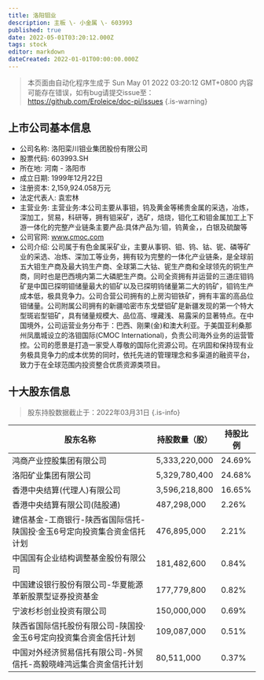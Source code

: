 ```yaml
---
title: 洛阳钼业
description: 主板 \- 小金属 \- 603993
published: true
date: 2022-05-01T03:20:12.000Z
tags: stock
editor: markdown
dateCreated: 2022-01-01T00:00:00.000Z
---
```


> 本页面由自动化程序生成于 Sun May 01 2022 03:20:12 GMT+0800
> 内容可能存在错误，如有bug请提交issue至：https://github.com/Eroleice/doc-pi/issues
{.is-warning}

## 上市公司基本信息
- 公司名称: 洛阳栾川钼业集团股份有限公司
- 股票代码: 603993.SH
- 所在地: 河南 - 洛阳市
- 成立日期: 1999年12月22日
- 注册资本: 2,159,924.058万元
- 法定代表人: 袁宏林
- 主营业务: 主营业务:本公司主要从事钼，钨及黄金等稀贵金属的采选，冶炼，深加工，贸易，科研等，拥有钼采矿，选矿，焙烧，钼化工和钼金属加工上下游一体化的完整产业链条主要产品:具体产品为:钼，钨黄金，，白银及硫酸等
- 公司官网: www.cmoc.com
- 公司介绍: 公司属于有色金属采矿业，主要从事铜、钼、钨、钴、铌、磷等矿业的采选、冶炼、深加工等业务，拥有较为完整的一体化产业链条，是全球前五大钼生产商及最大钨生产商、全球第二大钴、铌生产商和全球领先的铜生产商，同时也是巴西境内第二大磷肥生产商。公司全资拥有并运营的三道庄钼钨矿是中国已探明钼储量最大的钼矿以及已探明钨储量第二大的钨矿，钼钨生产成本低，极具竞争力。公司合营公司拥有的上房沟钼铁矿，拥有丰富的高品位钼储量。公司附属公司拥有的新疆哈密市东戈壁钼矿是新疆发现的第一个特大型斑岩型钼矿，具有储量规模大、品位高、埋藏浅、易露采的显著特点。在中国境外，公司运营业务分布于：巴西、刚果(金)和澳大利亚。于美国亚利桑那州凤凰城设立的洛钼国际(CMOC International)，负责公司海外业务的运营管控。公司的愿景是打造一家受人尊敬的国际化资源公司。在巩固和保持现有业务极具竞争力的成本优势的同时，依托先进的管理理念和多渠道的融资平台，致力于在全球范围内投资整合优质资源类项目。


## 十大股东信息
> 股东持股数据截止于：2022年03月31日
{.is-info}

| 股东名称 | 持股数量（股） | 持股比例 |
| --- | --- | --- |
| 鸿商产业控股集团有限公司 | 5,333,220,000 | 24.69% |
| 洛阳矿业集团有限公司 | 5,329,780,400 | 24.68% |
| 香港中央结算(代理人)有限公司 | 3,596,218,800 | 16.65% |
| 香港中央结算有限公司(陆股通) | 487,298,000 | 2.26% |
| 建信基金-工商银行-陕西省国际信托-陕国投·金玉6号定向投资集合资金信托计划 | 476,895,000 | 2.21% |
| 中国国有企业结构调整基金股份有限公司 | 181,482,600 | 0.84% |
| 中国建设银行股份有限公司-华夏能源革新股票型证券投资基金 | 177,779,800 | 0.82% |
| 宁波杉杉创业投资有限公司 | 150,000,000 | 0.69% |
| 陕西省国际信托股份有限公司-陕国投·金玉6号定向投资集合资金信托计划 | 109,087,000 | 0.51% |
| 中国对外经济贸易信托有限公司-外贸信托-高毅晓峰鸿远集合资金信托计划 | 80,511,000 | 0.37% |




